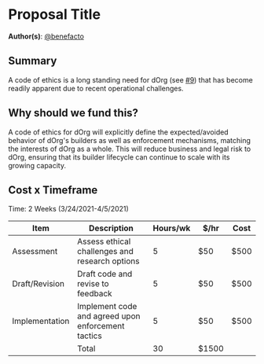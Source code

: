 # Proposal Title

**Author(s)**: [@benefacto](https://github.com/benefacto)

## Summary

A code of ethics is a long standing need for dOrg (see [#9](https://github.com/dOrgTech/Ops/issues/9)) that has become readily apparent due to recent operational challenges.

## Why should we fund this?

A code of ethics for dOrg will explicitly define the expected/avoided behavior of dOrg's builders as well as enforcement mechanisms, matching the interests of dOrg as a whole.
This will reduce business and legal risk to dOrg, ensuring that its builder lifecycle can continue to scale with its growing capacity. 

## Cost x Timeframe

Time: 2 Weeks (3/24/2021-4/5/2021)

| Item | Description | Hours/wk | $/hr |Cost |
|-|-|-|-|-|
| Assessment | Assess ethical challenges and research options | 5 | $50 | $500 |
| Draft/Revision | Draft code and revise to feedback | 5 | $50 | $500 |
| Implementation | Implement code and agreed upon enforcement tactics | 5 | $50 | $500 |
| | Total | 30 | $1500 |
